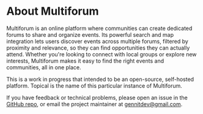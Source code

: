 # About Multiforum

Multiforum is an online platform where communities can create dedicated forums to share and organize events. Its powerful search and map integration lets users discover events across multiple forums, filtered by proximity and relevance, so they can find opportunities they can actually attend. Whether you're looking to connect with local groups or explore new interests, Multiforum makes it easy to find the right events and communities, all in one place.

This is a work in progress that intended to be an open-source, self-hosted platform. Topical is the name of this particular instance of Multiforum.

If you have feedback or technical problems, please
open an issue in the [GitHub repo](https://github.com/gennit-project/multiforum-nuxt/issues), or email the project maintainer at gennitdev@gmail.com.
